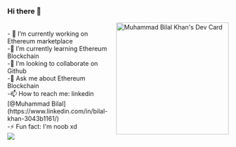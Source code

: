 ### Hi there 👋
<div align="left">  <a href="https://app.daily.dev/bkhan7276" target="blank">
  
  <img 
       width="256"
       align="right"
       src="https://api.daily.dev/devcards/e64b61a401e1432789bb8e0eea0c0ac5.png?r=lqn"  alt="Muhammad Bilal Khan's Dev Card"/></a>
</div>
  <br/>
- 🔭 I’m currently working on Ethereum marketplace <br/>
-🌱 I’m currently learning Ethereum  Blockchain <br/>
-👯 I’m looking to collaborate on Github <br/>
-💬 Ask me about Ethereum Blockchain  <br/>
-📫 How to reach me: linkedin [@Muhammad Bilal](https://www.linkedin.com/in/bilal-khan-3043b1161/)  <br/>
-⚡ Fun fact: I'm noob xd <br/>

<img src="https://github-readme-stats.vercel.app/api?username=b-khan7276&&show_icons=true&title_color=ffffff&icon_color=bb2acf&text_color=daf7dc&bg_color=151515">

